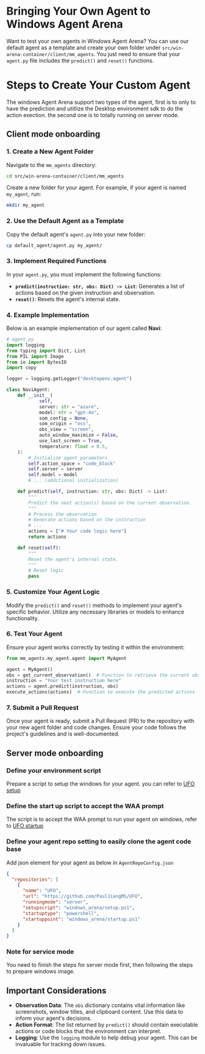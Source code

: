# Bringing Your Own Agent to Windows Agent Arena

Want to test your own agents in Windows Agent Arena? You can use our default agent as a template and create your own folder under `src/win-arena-container/client/mm_agents`. You just need to ensure that your `agent.py` file includes the `predict()` and `reset()` functions.

# Steps to Create Your Custom Agent
The windows Agent Arena support two types of the agent, first is to only to have the prediction and utitlize the Desktop environment sdk to do the action exection. the second one is to 
totally running on server mode.

## Client mode onboarding
### 1. Create a New Agent Folder

Navigate to the `mm_agents` directory:

```bash
cd src/win-arena-container/client/mm_agents
```

Create a new folder for your agent. For example, if your agent is named `my_agent`, run:

```bash
mkdir my_agent
```

### 2. Use the Default Agent as a Template

Copy the default agent's `agent.py` into your new folder:

```bash
cp default_agent/agent.py my_agent/
```

### 3. Implement Required Functions

In your `agent.py`, you must implement the following functions:

- **`predict(instruction: str, obs: Dict) -> List`**: Generates a list of actions based on the given instruction and observation.
- **`reset()`**: Resets the agent's internal state.

### 4. Example Implementation

Below is an example implementation of our agent called **Navi**:

```python
# agent.py
import logging
from typing import Dict, List
from PIL import Image
from io import BytesIO
import copy

logger = logging.getLogger("desktopenv.agent")

class NaviAgent:
    def __init__(
            self,
            server: str = "azure",
            model: str = "gpt-4o",
            som_config = None,
            som_origin = "oss",
            obs_view = "screen",
            auto_window_maximize = False,
            use_last_screen = True,
            temperature: float = 0.5,
    ):
        # Initialize agent parameters
        self.action_space = "code_block"
        self.server = server
        self.model = model
        # ... (additional initialization)

    def predict(self, instruction: str, obs: Dict) -> List:
        """
        Predict the next action(s) based on the current observation.
        """
        # Process the observation
        # Generate actions based on the instruction
        # ...
        actions = ["# Your code logic here"]
        return actions

    def reset(self):
        """
        Reset the agent's internal state.
        """
        # Reset logic
        pass
```

### 5. Customize Your Agent Logic

Modify the `predict()` and `reset()` methods to implement your agent's specific behavior. Utilize any necessary libraries or models to enhance functionality.

### 6. Test Your Agent

Ensure your agent works correctly by testing it within the environment:

```python
from mm_agents.my_agent.agent import MyAgent

agent = MyAgent()
obs = get_current_observation()  # Function to retrieve the current observation
instruction = "Your test instruction here"
actions = agent.predict(instruction, obs)
execute_actions(actions)  # Function to execute the predicted actions
```

### 7. Submit a Pull Request

Once your agent is ready, submit a Pull Request (PR) to the repository with your new agent folder and code changes. Ensure your code follows the project's guidelines and is well-documented.

## Server mode onboarding
### Define your environment script

Prepare a script to setup the windows for your agent. you can refer to [UFO setup](https://github.com/microsoft/UFO/blob/dev/waa/windows_arena/setup.ps1)

### Define the start up script to accept the WAA prompt

The script is to accept the WAA prompt to run your agent on windows, refer to [UFO startup](https://github.com/microsoft/UFO/blob/dev/waa/windows_arena/startup.ps1)

### Define your agent repo setting to easily clone the agent code base

Add json element for your agent as below in `AgentRepoConfig.json`

```json
{
  "repositories": [
    {
      "name": "UFO",
      "url": "https://github.com/PaulJiangMS/UFO",
      "runningmode": "server",
      "setupscript": "windows_arena/setup.ps1", 
      "startuptype": "powershell",
      "startuppoint": "windows_arena/startup.ps1"
    }
  ]
}
```

### Note for service mode

You need to finish the steps for server mode first, then following the steps to prepare windows image.


##  Important Considerations

- **Observation Data**: The `obs` dictionary contains vital information like screenshots, window titles, and clipboard content. Use this data to inform your agent's decisions.
- **Action Format**: The list returned by `predict()` should contain executable actions or code blocks that the environment can interpret.
- **Logging**: Use the `logging` module to help debug your agent. This can be invaluable for tracking down issues.
